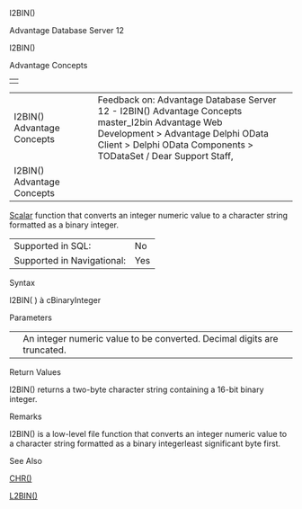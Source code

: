 I2BIN()




Advantage Database Server 12  

I2BIN()

Advantage Concepts

|  |
| --- |
|  |

|  |  |  |  |  |
| --- | --- | --- | --- | --- |
| I2BIN()  Advantage Concepts |  |  | Feedback on: Advantage Database Server 12 - I2BIN() Advantage Concepts master\_I2bin Advantage Web Development > Advantage Delphi OData Client > Delphi OData Components > TODataSet / Dear Support Staff, |  |
| I2BIN()  Advantage Concepts |  |  |  |  |

[Scalar](master_supported_scalar_functions.htm) function that converts an integer numeric value to a character string formatted as a binary integer.

|  |  |
| --- | --- |
| Supported in SQL: | No |
| Supported in Navigational: | Yes |

Syntax

I2BIN( <nInteger> ) à cBinaryInteger

Parameters

|  |  |
| --- | --- |
| <nInteger> | An integer numeric value to be converted. Decimal digits are truncated. |

Return Values

I2BIN() returns a two-byte character string containing a 16-bit binary integer.

Remarks

I2BIN() is a low-level file function that converts an integer numeric value to a character string formatted as a binary integerleast significant byte first.

See Also

[CHR()](master_chr.htm)

[L2BIN()](master_l2bin.htm)